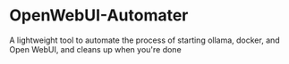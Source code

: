 # OpenWebUI-Automater
A lightweight tool to automate the process of starting ollama, docker, and Open WebUI, and cleans up when you're done
